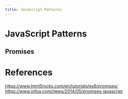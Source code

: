 ```yaml
---
title: JavaScript Patterns
---
```

# JavaScript Patterns

## Promises

# References

https://www.html5rocks.com/en/tutorials/es6/promises/
https://www.infoq.com/news/2014/05/promises-javascript
